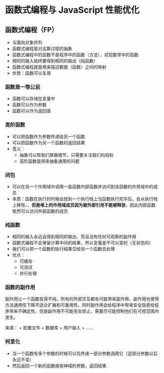# 函数式编程与 JavaScript 性能优化

## 函数式编程（FP）

+ 与面向对象并列
+ 函数式编程是对运算过程的抽象
+ 函数式编程中的函数不是程序中的函数（方法），贰拾数学中的函数
+ 相同的输入始终要得到相同的输出（纯函数）
+ 函数式编程就是用来描述数据（函数）之间的映射
+ 优势：函数可以复用

### 函数是一等公民

+ 函数可以存储在变量中
+ 函数可以作为参数
+ 函数可以作为返回值

### 高阶函数

+ 可以把函数作为参数传递给另一个函数
+ 可以把函数作为另一个函数的返回结果
+ 意义：
    - 抽象可以帮我们屏蔽细节，只需要关注我们的目标
    - 高阶函数是用来抽象通用的问题

### 闭包

+ 可以在另一个作用域中调用一盒函数内部函数并访问到该函数的作用域中的成员
+ 本质：函数在执行的时候会放到一个执行栈上当函数执行完毕后，会从执行栈上移除，，**但是堆上的作用域成员因为被外部引用不能被释放**，因此内部函数依然可以访问外部函数的成员

### 纯函数
+ 相同的输入永远会得到相同的输出，而且没有任何可观察的副作用
+ 函数式编程不会保留计算中间的结果，所以变量是不可以变的（无状态的）
+ 我们可以把一个函数的执行结果交给另一个函数去处理
+ 优点：
    - 可缓存
    - 可测试
    - 并行处理

### 函数的副作用

副作用让一个函数变得不纯，所有的外部交互都有可能带来副作用，副作用也使得方法通用性下降不适合扩展和可重用性，同时副作用会给程序中带来安全隐患给程序带来不确定性，但是副作用不可能完全禁止，需要尽可能控制他们在可控范围内发生。

来源：
    + 配置文件
    + 数据库
    + 用户输入
    + ……

### 柯里化
+ 当一个函数有多个参数的时候可以先传递一部分参数调用它（这部分参数以后永远不变）
+ 然后返回一个新的函数接收神域的参数，返回结果